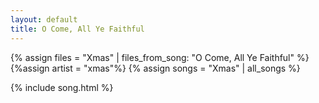 ```yaml
---
layout: default
title: O Come, All Ye Faithful
---
```


{% assign files = "Xmas" | files_from_song: "O Come, All Ye Faithful" %}
{%assign artist = "xmas"%}
{% assign songs = "Xmas" | all_songs %}

 
{% include song.html %}